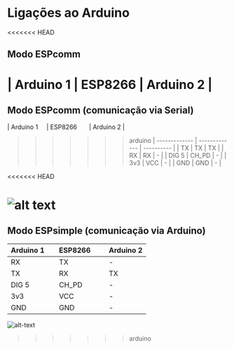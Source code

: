 # Ligações ao Arduino
<<<<<<< HEAD
## Modo ESPcomm
| Arduino 1     | ESP8266       | Arduino 2  |
=======
## Modo ESPcomm (comunicação via Serial)
| Arduino 1     | ESP8266       | Arduino 2  |
>>>>>>> arduino
| ------------- | ------------- | ---------- |
| TX            | TX            | TX         |
| RX            | RX            | -          |
| DIG 5         | CH_PD         | -          |
| 3v3           | VCC           | -          |
| GND           | GND           | -          |

<<<<<<< HEAD

![alt text](http://blog.filipeflop.com/wp-content/uploads/2015/06/ESP8266-Pinos.png "Logo Title Text 1")
=======
## Modo ESPsimple (comunicação via Arduino)
| Arduino 1     | ESP8266       | Arduino 2  |
| ------------- | ------------- | ---------- |
| RX            | TX            | -          |
| TX            | RX            | TX         |
| DIG 5         | CH_PD         | -          |
| 3v3           | VCC           | -          |
| GND           | GND           | -          |


![alt-text](http://blog.filipeflop.com/wp-content/uploads/2015/06/ESP8266-Pinos.png)
>>>>>>> arduino
